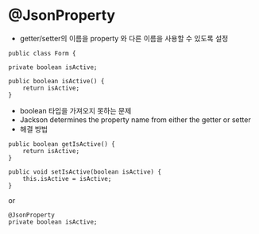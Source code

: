 # @JsonProperty

- getter/setter의 이름을 property 와 다른 이름을 사용할 수 있도록 설정

````
public class Form {

private boolean isActive;

public boolean isActive() {
    return isActive;
}
````
- boolean 타입을 가져오지 못하는 문제
- Jackson determines the property name from either the getter or setter
- 해결 방법
````
public boolean getIsActive() {
    return isActive;
}

public void setIsActive(boolean isActive) {
    this.isActive = isActive;
}
````
or
````
@JsonProperty
private boolean isActive;
````